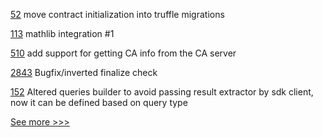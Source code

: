
[52](https://github.com/hyperledger-labs/yui-ibc-solidity/pull/52) move contract initialization into truffle migrations

[113](https://github.com/hyperledger-labs/fabric-token-sdk/pull/113) mathlib integration #1

[510](https://github.com/hyperledger/fabric-sdk-node/pull/510) add support for getting CA info from the CA server

[2843](https://github.com/hyperledger/besu/pull/2843) Bugfix/inverted finalize check

[152](https://github.com/hyperledger/iroha-java/pull/152) Altered queries builder to avoid passing result extractor by sdk client, now it can be defined based on query type


[See more >>>](https://start-here.hyperledger.org/pull-requests)
